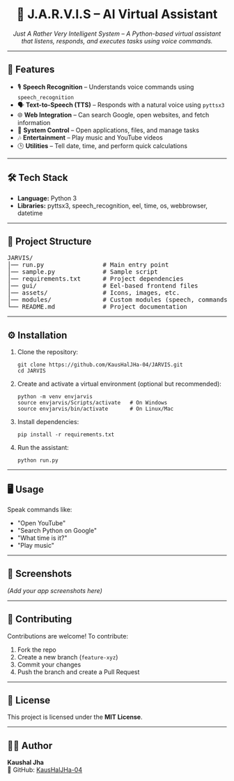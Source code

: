 <h1 align="center">🤖 J.A.R.V.I.S – AI Virtual Assistant</h1>

<p align="center">
  <em>Just A Rather Very Intelligent System – A Python-based virtual assistant that listens, responds, and executes tasks using voice commands.</em>
</p>

<hr/>

<h2>📌 Features</h2>
<ul>
  <li>🎙️ <b>Speech Recognition</b> – Understands voice commands using <code>speech_recognition</code></li>
  <li>🗣️ <b>Text-to-Speech (TTS)</b> – Responds with a natural voice using <code>pyttsx3</code></li>
  <li>🌐 <b>Web Integration</b> – Can search Google, open websites, and fetch information</li>
  <li>📂 <b>System Control</b> – Open applications, files, and manage tasks</li>
  <li>🎶 <b>Entertainment</b> – Play music and YouTube videos</li>
  <li>🕒 <b>Utilities</b> – Tell date, time, and perform quick calculations</li>
</ul>

<hr/>

<h2>🛠️ Tech Stack</h2>
<ul>
  <li><b>Language:</b> Python 3</li>
  <li><b>Libraries:</b> pyttsx3, speech_recognition, eel, time, os, webbrowser, datetime</li>
</ul>

<hr/>

<h2>📂 Project Structure</h2>

<pre>
JARVIS/
│── run.py                # Main entry point
│── sample.py             # Sample script
│── requirements.txt      # Project dependencies
│── gui/                  # Eel-based frontend files
│── assets/               # Icons, images, etc.
│── modules/              # Custom modules (speech, commands, etc.)
└── README.md             # Project documentation
</pre>

<hr/>

<h2>⚙️ Installation</h2>
<ol>
  <li>Clone the repository:
    <pre><code>git clone https://github.com/KausHalJHa-04/JARVIS.git
cd JARVIS</code></pre>
  </li>
  <li>Create and activate a virtual environment (optional but recommended):
    <pre><code>python -m venv envjarvis
source envjarvis/Scripts/activate   # On Windows
source envjarvis/bin/activate       # On Linux/Mac</code></pre>
  </li>
  <li>Install dependencies:
    <pre><code>pip install -r requirements.txt</code></pre>
  </li>
  <li>Run the assistant:
    <pre><code>python run.py</code></pre>
  </li>
</ol>

<hr/>

<h2>🖥️ Usage</h2>
<p>Speak commands like:</p>
<ul>
  <li>"Open YouTube"</li>
  <li>"Search Python on Google"</li>
  <li>"What time is it?"</li>
  <li>"Play music"</li>
</ul>

<hr/>

<h2>📸 Screenshots</h2>
<p><em>(Add your app screenshots here)</em></p>

<hr/>

<h2>🤝 Contributing</h2>
<p>
Contributions are welcome! To contribute:
</p>
<ol>
  <li>Fork the repo</li>
  <li>Create a new branch (<code>feature-xyz</code>)</li>
  <li>Commit your changes</li>
  <li>Push the branch and create a Pull Request</li>
</ol>

<hr/>

<h2>📜 License</h2>
<p>This project is licensed under the <b>MIT License</b>.</p>

<hr/>

<h2>👨‍💻 Author</h2>
<p>
<b>Kaushal Jha</b><br/>
📌 GitHub: <a href="https://github.com/KausHalJHa-04">KausHalJHa-04</a>
</p>
